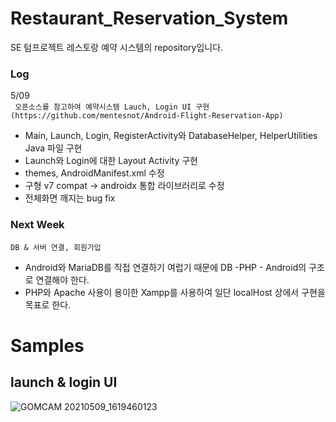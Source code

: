 # Restaurant_Reservation_System

SE 텀프로젝트 레스토랑 예약 시스템의 repository입니다.

### Log  
5/09   
``` 오픈소스를 참고하여 예약시스템 Lauch, Login UI 구현 (https://github.com/mentesnot/Android-Flight-Reservation-App)```

  - Main, Launch, Login, RegisterActivity와 DatabaseHelper, HelperUtilities Java 파일 구현
  - Launch와 Login에 대한 Layout Activity 구현
  - themes, AndroidManifest.xml 수정
  - 구형 v7 compat -> androidx 통합 라이브러리로 수정
  - 전체화면 깨지는 bug fix

### Next Week  
```DB & 서버 연결, 회원가입 ```

  - Android와 MariaDB를 직접 연결하기 여럽기 때문에 DB -PHP - Android의 구조로 연결해야 한다.
  - PHP와 Apache 사용이 용이한 Xampp를 사용하여 일단 localHost 상에서 구현을 목표로 한다.

# Samples  
## launch & login UI  
![GOMCAM 20210509_1619460123](https://user-images.githubusercontent.com/79196616/117564023-cf301900-b0e4-11eb-9b03-4e2a02a62227.gif)
